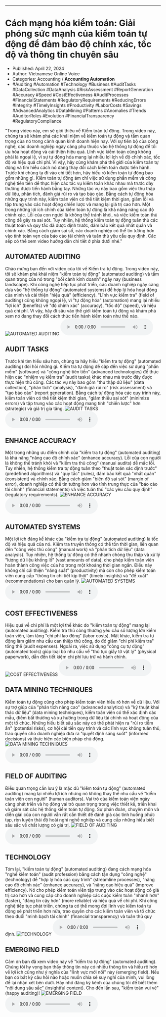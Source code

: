 
---

# Cách mạng hóa kiểm toán: Giải phóng sức mạnh của kiểm toán tự động để đảm bảo độ chính xác, tốc độ và thông tin chuyên sâu

- Published: April 22, 2024
- Author: Vietnamese Online Voice
- Categories: Accounting / **Accounting Automation**
- #Auditing #Automation #Technology #Business #AuditTasks #DataCollection #DataAnalysis #RiskAssessment #ReportGeneration #Accuracy #Speed #CostEffectiveness #AuditProcesses #FinancialStatements #RegulatoryRequirements #ReducingErrors #Integrity #TimelyInsights #Productivity #LaborCosts #Savings #AdvancedAnalytics #DataMining #Patterns #Anomalies #Trends #AuditorRoles #Evolution #FinancialTransparency #RegulatoryCompliance

"Trong video này, em sẽ giới thiệu về Kiểm toán tự động. Trong video này, chúng ta sẽ khám phá các khái niệm về kiểm toán tự động và tầm quan trọng của nó trong cảnh quan kinh doanh hiện nay. Với sự tiến bộ của công nghệ, các doanh nghiệp ngày càng phụ thuộc vào hệ thống tự động để tối ưu hóa hoạt động và cải thiện hiệu quả. Lĩnh vực kiểm toán cũng không phải là ngoại lệ, vì sự tự động hóa mang lại nhiều lợi ích về độ chính xác, tốc độ và hiệu quả chi phí. Vì vậy, hãy cùng khám phá thế giới của kiểm toán tự động và tìm hiểu cách nó đang thay đổi cách kiểm toán được tiến hành. Trước khi chúng ta đi vào chi tiết hơn, hãy hiểu rõ kiểm toán tự động bao gồm những gì. Kiểm toán tự động ám chỉ việc sử dụng phần mềm và công nghệ tiên tiến để thực hiện các tác vụ kiểm toán khác nhau mà trước đây thường được tiến hành bằng tay. Những tác vụ này bao gồm việc thu thập dữ liệu, phân tích, đánh giá rủi ro và tạo báo cáo. Bằng cách tự động hóa những quy trình này, kiểm toán viên có thể tiết kiệm thời gian, giảm lỗi và tập trung vào các hoạt động chiến lược và mang lại giá trị cao hơn. Một trong những lợi ích chính của kiểm toán tự động là khả năng nâng cao độ chính xác. Lỗi của con người là không thể tránh khỏi, và việc kiểm toán thủ công dễ gây ra sai sót. Tuy nhiên, hệ thống kiểm toán tự động tuân thủ các thuật toán và quy tắc đã được định trước, đảm bảo kết quả nhất quán và chính xác. Bằng cách giảm sai số, các doanh nghiệp có thể tin tưởng hơn vào tính toàn vẹn của báo cáo tài chính và tuân thủ yêu cầu quy định. Các sếp có thể xem video hướng dẫn chi tiết ở phía dưới nhé."


## AUTOMATED AUDITING

Chào mừng bạn đến với video của tôi về Kiểm tra tự động. Trong video này, tôi sẽ khám phá khái niệm "kiểm toán tự động" (automated auditing) và tầm quan trọng của nó trong "bối cảnh kinh doanh" ngày nay (business landscape). Khi công nghệ tiếp tục phát triển, các doanh nghiệp ngày càng dựa vào "hệ thống tự động" (automated systems) để hợp lý hóa hoạt động của mình và cải thiện "hiệu quả" (efficiency). "Lĩnh vực kiểm tra" (field of auditing) cũng không ngoại lệ, vì "tự động hóa" (automation) mang lại nhiều "lợi ích" (benefits) về "độ chính xác" (accuracy), "tốc độ" (speed), và hiệu quả chi phí. Vì vậy, hãy đi sâu vào thế giới kiểm toán tự động và khám phá xem nó đang thay đổi cách thức tiến hành kiểm toán như thế nào.
![AUTOMATED AUDITING](https://http-archiver-apis-production-80.schnworks.com/storage/images/transitions/2024-04-22/transition--15524928055-Montserrat-Regular-283593.jpg)
<audio controls>
    <source src="https://http-archiver-apis-production-80.schnworks.com/storage/audio/file-34763532106.mp3" type="audio/mpeg">
</audio>



## AUDIT TASKS

Trước khi tìm hiểu sâu hơn, chúng ta hãy hiểu "kiểm tra tự động" (automated auditing) đòi hỏi những gì. Kiểm tra tự động đề cập đến việc sử dụng "phần mềm" (software) và "công nghệ tiên tiến" (advanced technologies) để thực hiện các "nhiệm vụ kiểm tra" (audit tasks) khác nhau mà trước đây được thực hiện thủ công. Các tác vụ này bao gồm "thu thập dữ liệu" (data collection), "phân tích" (analysis), "đánh giá rủi ro" (risk assessment) và "tạo báo cáo" (report generation). Bằng cách tự động hóa các quy trình này, kiểm toán viên có thể tiết kiệm thời gian, "giảm thiểu sai sót" (minimize errors) và tập trung vào các hoạt động mang tính "chiến lược" hơn (strategic) và giá trị gia tăng.
![AUDIT TASKS](https://http-archiver-apis-production-80.schnworks.com/storage/images/transitions/2024-04-22/transition-853772262-Montserrat-Bold-004895.jpg)
<audio controls>
    <source src="https://http-archiver-apis-production-80.schnworks.com/storage/audio/file-21627558399.mp3" type="audio/mpeg">
</audio>



## ENHANCE ACCURACY

Một trong những ưu điểm chính của "kiểm tra tự động" (automated auditing) là khả năng "nâng cao độ chính xác" (enhance accuracy). Lỗi của con người là không thể tránh khỏi và "kiểm tra thủ công" (manual audits) dễ mắc lỗi. Tuy nhiên, hệ thống kiểm tra tự động tuân theo "thuật toán xác định trước" (predefined algorithms) và "quy tắc" (rules), đảm bảo kết quả "nhất quán" (consistent) và chính xác. Bằng cách giảm "biên độ sai sót" (margin of error), doanh nghiệp có thể tin tưởng hơn vào tính trung thực của "báo cáo tài chính" (financial statements) và việc tuân thủ "các yêu cầu quy định" (regulatory requirements).
![ENHANCE ACCURACY](https://http-archiver-apis-production-80.schnworks.com/storage/images/transitions/2024-04-22/transition--36291944764-Montserrat-Bold-880E4F.jpg)
<audio controls>
    <source src="https://http-archiver-apis-production-80.schnworks.com/storage/audio/file-2821673303.mp3" type="audio/mpeg">
</audio>



## AUTOMATED SYSTEMS

Một lợi ích đáng kể khác của "kiểm tra tự động" (automated auditing) là tốc độ và hiệu quả của nó. Kiểm tra truyền thống có thể tốn thời gian, liên quan đến "công việc thủ công" (manual work) và "phân tích dữ liệu" (data analysis). Tuy nhiên, hệ thống tự động có thể nhanh chóng thu thập và xử lý "lượng dữ liệu khổng lồ" (vast amounts of data), cho phép kiểm toán viên hoàn thành công việc của họ trong một khoảng thời gian ngắn. Điều này không chỉ cải thiện "năng suất" (productivity) mà còn cho phép kiểm toán viên cung cấp "thông tin chi tiết kịp thời" (timely insights) và "đề xuất" (recommendations) cho ban quản lý.
![AUTOMATED SYSTEMS](https://http-archiver-apis-production-80.schnworks.com/storage/images/transitions/2024-04-22/transition-27181022862-Montserrat-SemiBold-283593.jpg)
<audio controls>
    <source src="https://http-archiver-apis-production-80.schnworks.com/storage/audio/file-23052544815.mp3" type="audio/mpeg">
</audio>



## COST EFFECTIVENESS

Hiệu quả về chi phí là một lợi thế khác do "kiểm toán tự động" mang lại (automated auditing). Kiểm tra thủ công thường yêu cầu số lượng lớn kiểm toán viên, làm tăng "chi phí lao động" (labor costs). Mặt khác, kiểm tra tự động làm giảm nhu cầu can thiệp thủ công, do đó giảm "chi phí kiểm tra" tổng thể (audit expenses). Ngoài ra, việc sử dụng "công cụ tự động" (automated tools) giúp loại bỏ nhu cầu về "thủ tục giấy tờ vật lý" (physical paperwork), dẫn đến tiết kiệm chi phí lưu trữ và hành chính.
![COST EFFECTIVENESS](https://http-archiver-apis-production-80.schnworks.com/storage/images/transitions/2024-04-22/transition--12762749769-Montserrat-Medium-512DA8.jpg)
<audio controls>
    <source src="https://http-archiver-apis-production-80.schnworks.com/storage/audio/file-33641662988.mp3" type="audio/mpeg">
</audio>



## DATA MINING TECHNIQUES

Kiểm toán tự động cũng cho phép kiểm toán viên hiểu rõ hơn về dữ liệu. Với sự trợ giúp của "phân tích nâng cao" (advanced analytics) và "kỹ thuật khai thác dữ liệu" (data mining techniques), kiểm toán viên có thể xác định các mẫu, điểm bất thường và xu hướng trong dữ liệu tài chính và hoạt động của một tổ chức. Những hiểu biết sâu sắc này có thể phát hiện ra "rủi ro tiềm ẩn" (potential risks), cơ hội cải tiến quy trình và các lĩnh vực không tuân thủ, trao quyền cho doanh nghiệp đưa ra "quyết định sáng suốt" (informed decisions) và thực hiện các biện pháp chủ động.
![DATA MINING TECHNIQUES](https://http-archiver-apis-production-80.schnworks.com/storage/images/transitions/2024-04-22/transition-51603674876-Montserrat-Medium-1A237E.jpg)
<audio controls>
    <source src="https://http-archiver-apis-production-80.schnworks.com/storage/audio/file-16299490629.mp3" type="audio/mpeg">
</audio>



## FIELD OF AUDITING

Điều quan trọng cần lưu ý là mặc dù "kiểm toán tự động" (automated auditing) mang lại nhiều lợi ích nhưng nó không thay thế nhu cầu về "kiểm toán viên con người" (human auditors). Vai trò của kiểm toán viên ngày càng phát triển và họ đóng vai trò quan trọng trong việc thiết kế, triển khai và giám sát các hệ thống kiểm toán tự động. Sự phán đoán, chuyên môn và diễn giải của con người vẫn rất cần thiết để đánh giá các tình huống phức tạp, rèn luyện thái độ hoài nghi nghề nghiệp và cung cấp những hiểu biết sâu sắc về chất lượng có giá trị.
![FIELD OF AUDITING](https://http-archiver-apis-production-80.schnworks.com/storage/images/transitions/2024-04-22/transition--20067024575-Montserrat-ExtraBold-1A237E.jpg)
<audio controls>
    <source src="https://http-archiver-apis-production-80.schnworks.com/storage/audio/file-31109704064.mp3" type="audio/mpeg">
</audio>



## TECHNOLOGY

Tóm lại, "kiểm toán tự động" (automated auditing) đang cách mạng hóa "nghề kiểm toán" (audit profession) bằng cách tận dụng "công nghệ" (technology) để "hợp lý hóa các quy trình" (streamline processes), "nâng cao độ chính xác" (enhance accuracy), và "nâng cao hiệu quả" (improve efficiency). Nó cho phép kiểm toán viên tập trung vào các hoạt động có giá trị cao hơn và cung cấp cho doanh nghiệp các cuộc kiểm toán "nhanh hơn" (faster), "đáng tin cậy hơn" (more reliable) và hiệu quả về chi phí. Khi công nghệ tiếp tục phát triển, chúng ta có thể mong đợi lĩnh vực kiểm toán tự động sẽ phát triển hơn nữa, trao quyền cho các kiểm toán viên và tổ chức theo đuổi "minh bạch tài chính" (financial transparency) và tuân thủ quy định.
![TECHNOLOGY](https://http-archiver-apis-production-80.schnworks.com/storage/images/transitions/2024-04-22/transition--22083130828-Montserrat-ExtraBold-880E4F.jpg)
<audio controls>
    <source src="https://http-archiver-apis-production-80.schnworks.com/storage/audio/file-14184070057.mp3" type="audio/mpeg">
</audio>



## EMERGING FIELD

Cảm ơn bạn đã xem video này về "kiểm tra tự động" (automated auditing). Chúng tôi hy vọng bạn thấy thông tin này có nhiều thông tin và hiểu rõ hơn về lợi ích cũng như ý nghĩa của "lĩnh vực mới nổi" này (emerging field). Nếu bạn có bất kỳ câu hỏi nào hoặc muốn chia sẻ suy nghĩ của mình, vui lòng để lại nhận xét bên dưới. Hãy nhớ đăng ký kênh của chúng tôi để biết thêm "nội dung sâu sắc" (insightful content). Cho đến lần sau, "kiểm toán vui vẻ" (happy auditing)!
![EMERGING FIELD](https://http-archiver-apis-production-80.schnworks.com/storage/images/transitions/2024-04-22/transition--44056745355-Montserrat-SemiBold-4A148C.jpg)
<audio controls>
    <source src="https://http-archiver-apis-production-80.schnworks.com/storage/audio/file-8760330478.mp3" type="audio/mpeg">
</audio>

